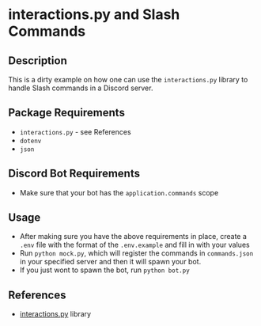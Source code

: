 # interactions.py and Slash Commands
## Description
This is a dirty example on how one can use the `interactions.py` library to handle Slash commands in a Discord server.

## Package Requirements
- `interactions.py` - see References
- `dotenv` 
- `json`

## Discord Bot Requirements
- Make sure that your bot has the `application.commands` scope

## Usage
- After making sure you have the above requirements in place, create a `.env` file with the format of the `.env.example` and fill in with your values
- Run `python mock.py`, which will register the commands in `commands.json` in your specified server and then it will spawn your bot.
- If you just wont to spawn the bot, run `python bot.py`


## References
- [interactions.py](https://discord-interactions.readthedocs.io/en/latest/index.html) library